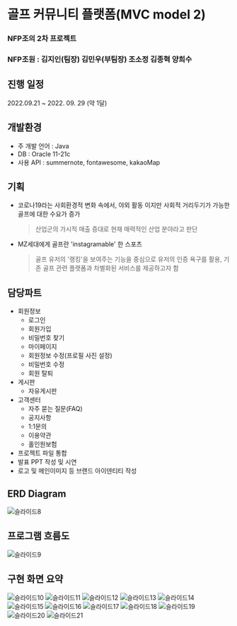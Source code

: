 # 골프 커뮤니티 플랫폼(MVC model 2)
### NFP조의 2차 프로젝트
### NFP조원 : 김지인(팀장) 김민우(부팀장) 조소정 김종혁 양희수

## 진행 일정 
2022.09.21 ~ 2022. 09. 29 (약 1달)

## 개발환경 
- 주 개발 언어 : Java
- DB : Oracle 11-21c
- 사용 API : summernote, fontawesome, kakaoMap

## 기획 
- 코로나19라는 사회환경적 변화 속에서, 야외 활동 이지만 사회적 거리두기가 가능한 골프에 대한 수요가 증가 
  > 산업군의 가시적 매출 증대로 현재 매력적인 산업 분야라고 판단
- MZ세대에게 골프란 'instagramable' 한 스포츠
  > 골프 유저의 '랭킹'을 보여주는 기능을 중심으로 유저의 인증 욕구를 활용, 기존 골프 관련 플랫폼과 차별화된 서비스를 제공하고자 함

## 담당파트 
- 회원정보 
  - 로그인
  - 회원가입
  - 비밀번호 찾기
  - 마이페이지
  - 회원정보 수정(프로필 사진 설정)
  - 비밀번호 수정
  - 회원 탈퇴 
- 게시판 
  - 자유게시판
- 고객센터 
  - 자주 묻는 질문(FAQ)
  - 공지사항
  - 1:1문의 
  - 이용약관 
  - 홀인원보험
- 프로젝트 파일 통합
- 발표 PPT 작성 및 시연 
- 로고 및 메인이미지 등 브랜드 아이덴티티 작성

## ERD Diagram
![슬라이드8](https://user-images.githubusercontent.com/107861610/194709039-3d92259f-1208-4e66-b783-47580cca1bda.JPG)

## 프로그램 흐름도
![슬라이드9](https://user-images.githubusercontent.com/107861610/194709038-dd62d620-02fc-4d63-9694-8f2b3bc6b5e0.JPG)

## 구현 화면 요약
![슬라이드10](https://user-images.githubusercontent.com/107861610/194709058-9e3e7ad0-0ab7-4fa1-9b00-74ceff81ef18.JPG)
![슬라이드11](https://user-images.githubusercontent.com/107861610/194709059-58dc5254-5af7-4a4a-b9d0-9ff1caf3b4a5.JPG)
![슬라이드12](https://user-images.githubusercontent.com/107861610/194709060-f8f7d368-d18f-4e25-b080-048d901c204b.JPG)
![슬라이드13](https://user-images.githubusercontent.com/107861610/194709062-71bc61db-70be-41e0-82ed-ee9805789687.JPG)
![슬라이드14](https://user-images.githubusercontent.com/107861610/194709063-b95bc9dd-7c64-4162-b356-27bff20d1685.JPG)
![슬라이드15](https://user-images.githubusercontent.com/107861610/194709065-6b75e48e-8381-4edf-a34b-5f2cb72ab8fc.JPG)
![슬라이드16](https://user-images.githubusercontent.com/107861610/194709067-74144eff-ce47-440c-92b1-12afd258c896.JPG)
![슬라이드17](https://user-images.githubusercontent.com/107861610/194709068-ceacbcae-386d-4d28-a17d-82cf657a0049.JPG)
![슬라이드18](https://user-images.githubusercontent.com/107861610/194709054-e0fc0a27-9564-4161-8529-70ad0dd8c138.JPG)
![슬라이드19](https://user-images.githubusercontent.com/107861610/194709056-e5b6c6db-c782-41b4-a849-e748433580b5.JPG)
![슬라이드20](https://user-images.githubusercontent.com/107861610/194709057-2336b647-ff4e-4c3c-9196-ed546f96c970.JPG)
![슬라이드21](https://user-images.githubusercontent.com/107861610/194709069-1994bebc-098e-4d50-934e-4a6e3731d74b.JPG)

